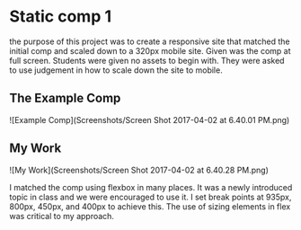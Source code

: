 # Static comp 1

the purpose of this project was to create a responsive site that matched the initial comp and scaled down to a 320px mobile site.  Given was the comp at full screen.  Students were given no assets to begin with.  They were asked to use judgement in how to scale down the site to mobile.

## The Example Comp

![Example Comp](Screenshots/Screen Shot 2017-04-02 at 6.40.01 PM.png)

## My Work

![My Work](Screenshots/Screen Shot 2017-04-02 at 6.40.28 PM.png)

I matched the comp using flexbox in many places.  It was a newly introduced topic in class and we were encouraged to use it.  I set break points at 935px, 800px, 450px, and 400px to achieve this.  The use of sizing elements in flex was critical to my approach.
